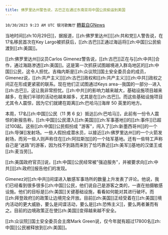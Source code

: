 ```yaml
---
title: 佛罗里达州警告说，古巴正在通过东南亚将中国公民偷运到美国
---
```

`10/30/2023 9:23 AM UTC 银河歌舞厅` [轉載自GNews](https://gnews.org/articles/1898627)

当地时间[[zh:10月29日]]，据报道，[[zh:佛罗里达州]][[zh:共和党]]人警告说，在17名移民首次在Key Largo被抓获后，[[zh:古巴]]正通过海运将[[zh:中国]]公民偷渡到[[zh:美国]]。

[[zh:佛罗里达州]]议员Carlos Gimenez警告说，[[zh:古巴]]正在与[[zh:中共]]合作，通过海路渗透[[zh:美国]]。这是第一次抓获试图越境进入群岛地区的[[zh:中国]]公民，这令人担忧。吉梅内斯是[[zh:众议院]]国土安全委员会的成员，Gimenez说，[[zh:共产主义]][[zh:古巴]]政权和[[zh:共产主义]][[zh:中共]]政权之间正在形成更紧密的联系。现在他们正试图通过Keys area--我国的一部分--进入[[zh:古巴]]，这让我非常担忧。[[zh:中共]]的影响力越来越大，基础设施项目越来越多，在我们半球的活动也越来越多，尤其是在[[zh:古巴]]。而这些基础设施项目尤其令人震惊，因为它们就建在距离[[zh:巴哈马]]海岸 50 英里的地方。

本周，17名[[zh:中国]]公民（11 男 6 女）抵达[[zh:巴哈马]]，此前有一份令人震惊的新报告称，[[zh:中国]]公民潜入[[zh:美国]][[zh:军事基地]]的[[zh:事件]]已超过100起。这些[[zh:中国]]公民假扮成 "游客"，闯入了[[zh:新墨西哥州]]的一个[[zh:导弹]]发射场。一些人假扮成潜水员，以接近[[zh:佛罗里达州]]的一个火箭发射场，而另一些人则声称住在[[zh:阿拉斯加]]的一个陆军基地。还有一些特工声称自己是“迷路”的游客，因为找不到路而来到了恰巧靠近[[zh:美军]]基地的汉堡王或[[zh:麦当劳]]。

[[zh:美国政府官员]]说，[[zh:中国]]公民经常被"强迫服务"，并被要求向[[zh:中共]][[zh:政府]]报告他们的发现。

Gimenez对[[zh:中共]]间谍进入敏感军事场所的数量上升发表了评论。他说，我们已经看到很多很多[[zh:中国]]公民，他们说自己是游客之类的，一直在拍摄敏感设施。他们的目标是[[zh:美国]]关键基础设施，看看如何能对其进行破坏。而[[zh:拜登政府]]的政策让边境完全开放。目前[[zh:美国]]正经受着在[[zh:美国]]境内活动的更大威胁，要么是间谍活动，要么是[[zh:恐怖主义]]，要么两者兼而有之。目前的边境政策正在使[[zh:美国]]变得越来越不安全。

[[zh:众议院]]国土安全委员会主席Mark Green说，仅今年就有超过17800名[[zh:中国]]公民被释放到[[zh:美国]]。

